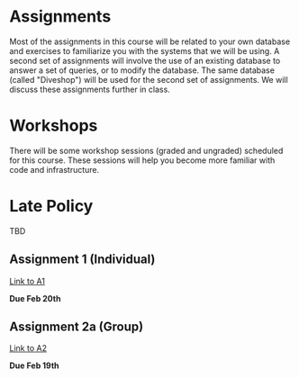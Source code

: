 # Assignments
Most of the assignments in this course will be related to your own database and exercises to familiarize you with the systems that we will be using. A second set of assignments will involve the use of an existing database to answer a set of queries, or to modify the database. The same database (called "Diveshop") will be used for the second set of assignments. We will discuss these assignments further in class.

# Workshops
There will be some workshop sessions (graded and ungraded) scheduled for this course. These sessions will help you become more familiar with code and infrastructure.

# Late Policy
TBD

## Assignment 1 (Individual)
[Link to A1](a1.md)

**Due Feb 20th**


## Assignment 2a (Group)
[Link to A2](a2a.md)

**Due Feb 19th**


